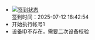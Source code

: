 - [![签到状态](https://github.com/p7wm/Cloud189-Actions/actions/workflows/main.yml/badge.svg?branch=main)](https://github.com/p7wm/Cloud189-Actions/actions/workflows/main.yml) <br> 签到时间：2025-07-12 18:42:54
- 开始执行帐号1
- 设备ID不存在，需要二次设备校验
